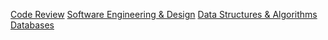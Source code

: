 [Code Review](/code_review.html)
[Software Engineering & Design](/software_design.html)
[Data Structures & Algorithms](/data_structures.html)
[Databases](/databases.html)
